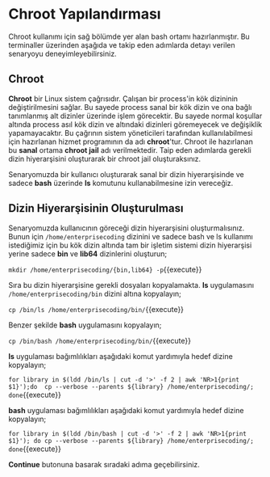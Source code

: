 # Chroot Yapılandırması

Chroot kullanımı için sağ bölümde yer alan bash ortamı hazırlanmıştır. Bu terminaller üzerinden aşağıda ve takip eden adımlarda detayı verilen senaryoyu deneyimleyebilirsiniz. 

## Chroot

**Chroot** bir Linux sistem çağrısıdır. Çalışan bir process'in kök dizininin değiştirilmesini sağlar. Bu sayede process sanal bir kök dizin ve ona bağlı tanımlanmış alt dizinler üzerinde işlem görecektir. Bu sayede normal koşullar altında process asıl kök dizin ve altındaki dizinleri göremeyecek ve değişiklik yapamayacaktır. Bu çağrının sistem yöneticileri tarafından kullanılabilmesi için hazırlanan hizmet programının da adı **chroot**'tur. Chroot ile hazırlanan bu __sanal__ ortama **chroot jail** adı verilmektedir. Taip eden adımlarda gerekli dizin hiyerarşisini oluşturarak bir chroot jail oluşturaksınız.

Senaryomuzda bir kullanıcı oluşturarak sanal bir dizin hiyerarşisinde ve sadece **bash** üzerinde **ls** komutunu kullanabilmesine izin vereceğiz.

## Dizin Hiyerarşisinin Oluşturulması

Senaryomuzda kullanıcının göreceği dizin hiyerarşisini oluşturmalısınız. Bunun için `/home/enterprisecoding` dizinini ve sadece bash ve ls kullanımı istediğimiz için bu kök dizin altında tam bir işletim sistemi dizin hiyerarşisi yerine sadece **bin** ve **lib64** dizinlerini oluşturun;

`mkdir /home/enterprisecoding/{bin,lib64} -p`{{execute}}

Sıra bu dizin hiyerarşisine gerekli dosyaları kopyalamakta. **ls** uygulamasını `/home/enterprisecoding/bin` dizini altına kopyalayın;

`cp /bin/ls /home/enterprisecoding/bin/`{{execute}}

Benzer şekilde **bash** uygulamasını kopyalayın;

`cp /bin/bash /home/enterprisecoding/bin/`{{execute}}

__ls__ uygulaması bağımlılıkları aşağıdaki komut yardımıyla hedef dizine kopyalayın;

`for library in $(ldd /bin/ls | cut -d '>' -f 2 | awk 'NR>1{print $1}');do  cp --verbose --parents ${library} /home/enterprisecoding/; done`{{execute}}

__bash__ uygulaması bağımlılıkları aşağıdaki komut yardımıyla hedef dizine kopyalayın;

`for library in $(ldd /bin/bash | cut -d '>' -f 2 | awk 'NR>1{print $1}'); do cp --verbose --parents ${library} /home/enterprisecoding/; done`{{execute}}

**Continue** butonuna basarak sıradaki adıma geçebilirsiniz.
